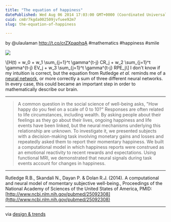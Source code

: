 ```yaml
---
title: "The equation of happiness"
datePublished: Wed Aug 06 2014 17:03:00 GMT+0000 (Coordinated Universal Time)
cuid: cm8r7kgda002509jvfuee92m7
slug: the-equation-of-happiness

---
```



by @ulaulaman http://t.co/crZXpaphqA #mathematics #happiness #smile

[![](https://cdn.hashnode.com/res/hashnode/image/upload/v1743071165651/47e9aba2-1ca8-4817-99ce-a9d667aa0fc7.jpeg)](http://commons.wikimedia.org/wiki/File:Keks.jpg)

\\\[H(t) = w\_0 + w\_1 \\sum\_{j=1}^t \\gamma^{t-j} CR\_j + w\_2 \\sum\_{j=1}^t \\gamma^{t-j} EV\_j + w\_3 \\sum\_{j=1}^t \\gamma^{t-j} RPE\_j\\\] I don't know if my intuition is correct, but the equation from Rutledge _et al._ reminds me of a [neural network](http://docmadhattan.fieldofscience.com/2013/11/neural-networks-and-astronomy.html), or more correctly a sum of three different neural networks. In every case, this could became an important step in order to mathematically describe our brain.

* * *

> A common question in the social science of well-being asks, "How happy do you feel on a scale of 0 to 10?" Responses are often related to life circumstances, including wealth. By asking people about their feelings as they go about their lives, ongoing happiness and life events have been linked, but the neural mechanisms underlying this relationship are unknown. To investigate it, we presented subjects with a decision-making task involving monetary gains and losses and repeatedly asked them to report their momentary happiness. We built a computational model in which happiness reports were construed as an emotional reactivity to recent rewards and expectations. Using functional MRI, we demonstrated that neural signals during task events account for changes in happiness.

* * *

Rutledge R.B., Skandali N., Dayan P. & Dolan R.J. (2014). A computational and neural model of momentary subjective well-being., Proceedings of the National Academy of Sciences of the United States of America, PMID: [http://www.ncbi.nlm.nih.gov/pubmed/25092308](http://www.ncbi.nlm.nih.gov/pubmed/25092308)

* * *

via [design & trends](http://www.designntrend.com/articles/17603/20140804/mathematical-equation-predict-happiness.htm)
